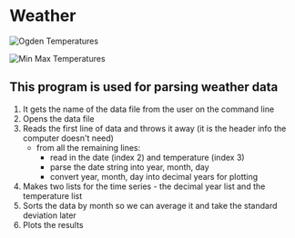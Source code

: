 # Weather


![Ogden Temperatures](/images/ogdenTemp.png)

![Min Max Temperatures](/images/minMaxTemp.png)
## This program is used for parsing weather data
1. It gets the name of the data file from the user on the command line
2. Opens the data file
3. Reads the first line of data and throws it away (it is the header info the computer doesn't need)
    * from all the remaining lines:
        * read in the date (index 2) and temperature (index 3)
        * parse the date string into year, month, day
        * convert year, month, day into decimal years for plotting
4. Makes two lists for the time series - the decimal year list and the temperature list
5. Sorts the data by month so we can average it and take the standard deviation later
6. Plots the results
